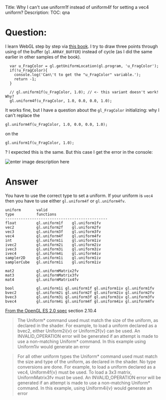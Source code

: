 Title: Why I can't use uniform1f instead of uniform4f for setting a vec4 uniform?
Description:
TOC: qna

# Question:

I learn WebGL step by step via [this book][1]. I try to draw three points through using of the buffer (`gl.ARRAY_BUFFER`) instead of cycle (as I did the same earlier in other samples of the book). 

      var u_FragColor = gl.getUniformLocation(gl.program, 'u_FragColor');
      if(!u_FragColor){
        console.log('Can\'t to get the "u_FragColor" variable.');
        return -1;
      }
    
      // gl.uniform1f(u_FragColor, 1.0); // <- this variant doesn't work! Why?
      gl.uniform4f(u_FragColor, 1.0, 0.0, 0.0, 1.0);

It works fine, but I have a question about the `gl_FragColor` initializing: why I can't replace the

    gl.uniform4f(u_FragColor, 1.0, 0.0, 0.0, 1.0);

on the

    gl.uniform1f(u_FragColor, 1.0);

? I expected this is the same. But this case I get the error in the console:

![enter image description here][2]


  [1]: https://sites.google.com/site/webglbook/
  [2]: http://i.stack.imgur.com/nuVrA.png

# Answer

You have to use the correct type to set a uniform. If your uniform is `vec4` then you have to use either `gl.uniform4f` or `gl.uniform4fv`. 

    uniform       valid
    type          functions
    ----------------------------------------------
    float         gl.uniform1f    gl.uniform1fv
    vec2          gl.uniform2f    gl.uniform2fv
    vec3          gl.uniform3f    gl.uniform3fv
    vec4          gl.uniform4f    gl.uniform4fv
    int           gl.uniform1i    gl.uniform1iv
    ivec2         gl.uniform2i    gl.uniform2iv
    ivec3         gl.uniform3i    gl.uniform3iv
    ivec4         gl.uniform4i    gl.uniform4iv
    sampler2D     gl.uniform1i    gl.uniform1iv
    samplerCube   gl.uniform1i    gl.uniform1iv

    mat2          gl.uniformMatrix2fv
    mat3          gl.uniformMatrix3fv
    mat4          gl.uniformMatrix4fv

    bool          gl.uniform1i gl.uniform1f gl.uniform1iv gl.uniform1fv
    bvec2         gl.uniform2i gl.uniform2f gl.uniform2iv gl.uniform2fv
    bvec3         gl.uniform3i gl.uniform3f gl.uniform3iv gl.uniform3fv
    bvec4         gl.uniform4i gl.uniform4f gl.uniform4iv gl.uniform4fv

[From the OpenGL ES 2.0 spec](https://www.khronos.org/registry/gles/specs/2.0/es_full_spec_2.0.25.pdf) section 2.10.4 

> The Uniform* command used must match the size of the uniform, as declared in the shader. For example, to load a uniform declared as a bvec2, either Uniform2i{v} or Uniform2f{v} can be used. An INVALID_OPERATION error will be generated if an attempt is made to use a non-matching Uniform* command. In this example using Uniform1iv would generate an error

> For all other uniform types the Uniform* command used must match the size and type of the uniform, as declared in the shader. No type conversions are done. For example, to load a uniform declared as a vec4, Uniform4f{v} must be used. To load a 3x3 matrix, UniformMatrix3fv must be used. An INVALID_OPERATION error will be generated if an attempt is made to use a non-matching Uniform* command. In this example, using Uniform4i{v} would generate an error
